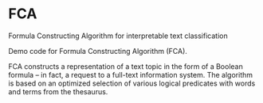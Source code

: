 # FCA
Formula Constructing Algorithm for interpretable text classification

Demo code for Formula Constructing Algorithm (FCA).

FCA constructs a representation of a text topic in the form of a Boolean formula – in fact, a request to a full-text information system. The algorithm is based on an optimized selection of various logical predicates with words and terms from the thesaurus. 
